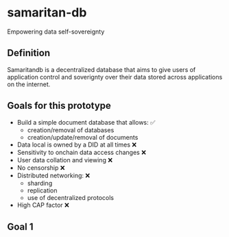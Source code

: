 # samaritan-db
Empowering data self-sovereignty

## Definition
Samaritandb is a decentralized database that aims to give users of application control and soverignty over their data stored across applications on the internet.

## Goals for this prototype
- Build a simple document database that allows: ✅
    - creation/removal of databases
    - creation/update/removal of documents
- Data local is owned by a DID at all times ❌
- Sensitivity to onchain data access changes ❌
- User data collation and viewing ❌
- No censorship ❌
- Distributed networking: ❌
    - sharding
    - replication
    - use of decentralized protocols
- High CAP factor ❌


## Goal 1

